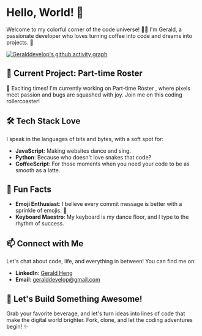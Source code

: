 # Hello, World! 👋

Welcome to my colorful corner of the code universe! 🌈✨ I'm Gerald, a passionate developer who loves turning coffee into code and dreams into projects. 🚀

[![Geralddevelop's github activity graph](https://github-readme-activity-graph.vercel.app/graph?username=geralddevelop&theme=github)](https://github.com/geralddevelop/github-readme-activity-graph)

## 🚧 Current Project: Part-time Roster 

🎉 Exciting times! I'm currently working on Part-time Roster , where pixels meet passion and bugs are squashed with joy. Join me on this coding rollercoaster!

## 🛠️ Tech Stack Love

I speak in the languages of bits and bytes, with a soft spot for:

- **JavaScript**: Making websites dance and sing.
- **Python**: Because who doesn't love snakes that code?
- **CoffeeScript**: For those moments when you need your code to be as smooth as a latte.

## 🌟 Fun Facts

- **Emoji Enthusiast**: I believe every commit message is better with a sprinkle of emojis. 🎉
- **Keyboard Maestro**: My keyboard is my dance floor, and I type to the rhythm of success.

## 📫 Connect with Me

Let's chat about code, life, and everything in between! You can find me on:
- **LinkedIn**: [Gerald Heng](https://www.linkedin.com/in/gerald-heng-here/)
- **Email**: geralddevelop@gmail.com

## 🚀 Let's Build Something Awesome!

Grab your favorite beverage, and let's turn ideas into lines of code that make the digital world brighter. Fork, clone, and let the coding adventures begin! ✨
